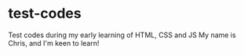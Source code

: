 # test-codes
Test codes during my early learning of HTML, CSS and JS
My name is Chris, and I'm keen to learn!
